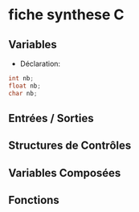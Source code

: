 # fiche synthese C

## Variables

* Déclaration:

```c
int nb;
float nb;
char nb;
```

## Entrées / Sorties

## Structures de Contrôles

## Variables Composées

## Fonctions

